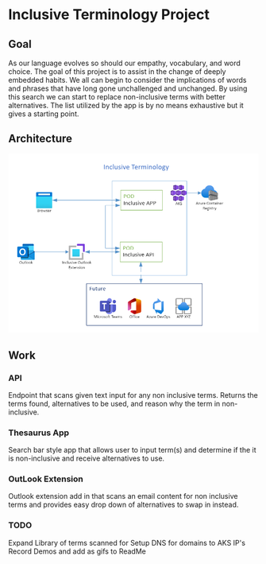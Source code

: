 # Inclusive Terminology Project

## Goal
As our language evolves so should our empathy, vocabulary, and word choice. The goal of this project is to assist in the change of deeply embedded habits. We all can begin to consider the implications of words and phrases that have long gone unchallenged and unchanged. By using this search we can start to replace non-inclusive terms with better alternatives. The list utilized by the app is by no means exhaustive but it gives a starting point.

## Architecture
![Architecture](/Architecture.png)

## Work
### API
Endpoint that scans given text input for any non inclusive terms. Returns the terms found, alternatives to be used, and reason why the term in non-inclusive. 

### Thesaurus App
Search bar style app that allows user to input term(s) and determine if the it is non-inclusive and receive alternatives to use. 

### OutLook Extension
Outlook extension add in that scans an email content for non inclusive terms and provides easy drop down of alternatives to swap in instead. 

### TODO
Expand Library of terms scanned for
Setup DNS for domains to AKS IP's
Record Demos and add as gifs to ReadMe
